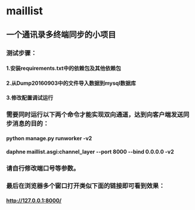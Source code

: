 # maillist
## 一个通讯录多终端同步的小项目

### 测试步骤：
#### 1.安装requirements.txt中的依赖包及其他依赖包
#### 2.从Dump20160903中的文件导入数据到mysql数据库
#### 3.修改配置调试运行

### 需要同时运行以下两个命令才能实现双向通道，达到向客户端发送同步消息的目的：
#### python manage.py runworker -v2
#### daphne maillist.asgi:channel_layer --port 8000 --bind 0.0.0.0 -v2
### 请自行修改端口号等参数。

### 最后在浏览器多个窗口打开类似下面的链接即可看到效果：
#### http://127.0.0.1:8000/
